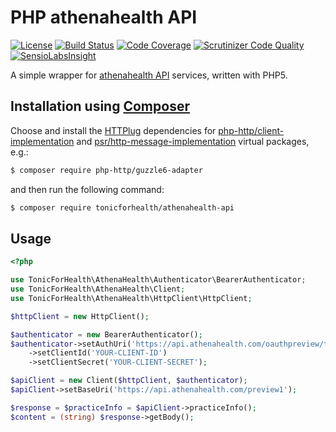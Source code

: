 # PHP athenahealth API
[![License](https://img.shields.io/github/license/tonicforhealth/athenahealth-api.svg?maxAge=2592000)](LICENSE.md)
[![Build Status](https://travis-ci.org/tonicforhealth/athenahealth-api.svg?branch=master)](https://travis-ci.org/tonicforhealth/athenahealth-api)
[![Code Coverage](https://scrutinizer-ci.com/g/tonicforhealth/athenahealth-api/badges/coverage.png?b=master)](https://scrutinizer-ci.com/g/tonicforhealth/athenahealth-api/?branch=master)
[![Scrutinizer Code Quality](https://scrutinizer-ci.com/g/tonicforhealth/athenahealth-api/badges/quality-score.png?b=master)](https://scrutinizer-ci.com/g/tonicforhealth/athenahealth-api/?branch=master)
[![SensioLabsInsight](https://insight.sensiolabs.com/projects/e7c5255b-43bc-4f0a-a0b9-f3176ea5d2e8/mini.png)](https://insight.sensiolabs.com/projects/e7c5255b-43bc-4f0a-a0b9-f3176ea5d2e8)

A simple wrapper for [athenahealth API](http://www.athenahealth.com/developer-portal) services, written with PHP5.

## Installation using [Composer](http://getcomposer.org/)

Choose and install the [HTTPlug](http://httplug.io/) dependencies for
[php-http/client-implementation](https://packagist.org/providers/php-http/client-implementation) and
[psr/http-message-implementation](https://packagist.org/providers/psr/http-message-implementation)
virtual packages, e.g.:

```bash
$ composer require php-http/guzzle6-adapter
```

and then run the following command:

```bash
$ composer require tonicforhealth/athenahealth-api
```

## Usage

```php
<?php

use TonicForHealth\AthenaHealth\Authenticator\BearerAuthenticator;
use TonicForHealth\AthenaHealth\Client;
use TonicForHealth\AthenaHealth\HttpClient\HttpClient;

$httpClient = new HttpClient();

$authenticator = new BearerAuthenticator();
$authenticator->setAuthUri('https://api.athenahealth.com/oauthpreview/token')
    ->setClientId('YOUR-CLIENT-ID')
    ->setClientSecret('YOUR-CLIENT-SECRET');

$apiClient = new Client($httpClient, $authenticator);
$apiClient->setBaseUri('https://api.athenahealth.com/preview1');

$response = $practiceInfo = $apiClient->practiceInfo();
$content = (string) $response->getBody();
```
